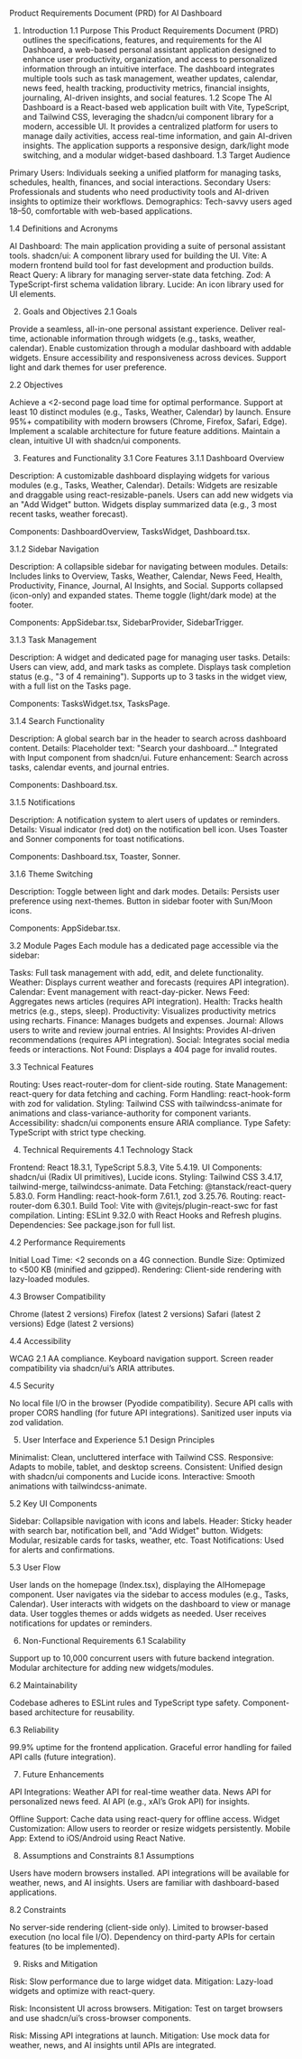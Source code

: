 Product Requirements Document (PRD) for AI Dashboard

1. Introduction
   1.1 Purpose
   This Product Requirements Document (PRD) outlines the specifications, features, and requirements for the AI Dashboard, a web-based personal assistant application designed to enhance user productivity, organization, and access to personalized information through an intuitive interface. The dashboard integrates multiple tools such as task management, weather updates, calendar, news feed, health tracking, productivity metrics, financial insights, journaling, AI-driven insights, and social features.
   1.2 Scope
   The AI Dashboard is a React-based web application built with Vite, TypeScript, and Tailwind CSS, leveraging the shadcn/ui component library for a modern, accessible UI. It provides a centralized platform for users to manage daily activities, access real-time information, and gain AI-driven insights. The application supports a responsive design, dark/light mode switching, and a modular widget-based dashboard.
   1.3 Target Audience

Primary Users: Individuals seeking a unified platform for managing tasks, schedules, health, finances, and social interactions.
Secondary Users: Professionals and students who need productivity tools and AI-driven insights to optimize their workflows.
Demographics: Tech-savvy users aged 18–50, comfortable with web-based applications.

1.4 Definitions and Acronyms

AI Dashboard: The main application providing a suite of personal assistant tools.
shadcn/ui: A component library used for building the UI.
Vite: A modern frontend build tool for fast development and production builds.
React Query: A library for managing server-state data fetching.
Zod: A TypeScript-first schema validation library.
Lucide: An icon library used for UI elements.

2. Goals and Objectives
   2.1 Goals

Provide a seamless, all-in-one personal assistant experience.
Deliver real-time, actionable information through widgets (e.g., tasks, weather, calendar).
Enable customization through a modular dashboard with addable widgets.
Ensure accessibility and responsiveness across devices.
Support light and dark themes for user preference.

2.2 Objectives

Achieve a <2-second page load time for optimal performance.
Support at least 10 distinct modules (e.g., Tasks, Weather, Calendar) by launch.
Ensure 95%+ compatibility with modern browsers (Chrome, Firefox, Safari, Edge).
Implement a scalable architecture for future feature additions.
Maintain a clean, intuitive UI with shadcn/ui components.

3. Features and Functionality
   3.1 Core Features
   3.1.1 Dashboard Overview

Description: A customizable dashboard displaying widgets for various modules (e.g., Tasks, Weather, Calendar).
Details:
Widgets are resizable and draggable using react-resizable-panels.
Users can add new widgets via an "Add Widget" button.
Widgets display summarized data (e.g., 3 most recent tasks, weather forecast).

Components: DashboardOverview, TasksWidget, Dashboard.tsx.

3.1.2 Sidebar Navigation

Description: A collapsible sidebar for navigating between modules.
Details:
Includes links to Overview, Tasks, Weather, Calendar, News Feed, Health, Productivity, Finance, Journal, AI Insights, and Social.
Supports collapsed (icon-only) and expanded states.
Theme toggle (light/dark mode) at the footer.

Components: AppSidebar.tsx, SidebarProvider, SidebarTrigger.

3.1.3 Task Management

Description: A widget and dedicated page for managing user tasks.
Details:
Users can view, add, and mark tasks as complete.
Displays task completion status (e.g., "3 of 4 remaining").
Supports up to 3 tasks in the widget view, with a full list on the Tasks page.

Components: TasksWidget.tsx, TasksPage.

3.1.4 Search Functionality

Description: A global search bar in the header to search across dashboard content.
Details:
Placeholder text: "Search your dashboard..."
Integrated with Input component from shadcn/ui.
Future enhancement: Search across tasks, calendar events, and journal entries.

Components: Dashboard.tsx.

3.1.5 Notifications

Description: A notification system to alert users of updates or reminders.
Details:
Visual indicator (red dot) on the notification bell icon.
Uses Toaster and Sonner components for toast notifications.

Components: Dashboard.tsx, Toaster, Sonner.

3.1.6 Theme Switching

Description: Toggle between light and dark modes.
Details:
Persists user preference using next-themes.
Button in sidebar footer with Sun/Moon icons.

Components: AppSidebar.tsx.

3.2 Module Pages
Each module has a dedicated page accessible via the sidebar:

Tasks: Full task management with add, edit, and delete functionality.
Weather: Displays current weather and forecasts (requires API integration).
Calendar: Event management with react-day-picker.
News Feed: Aggregates news articles (requires API integration).
Health: Tracks health metrics (e.g., steps, sleep).
Productivity: Visualizes productivity metrics using recharts.
Finance: Manages budgets and expenses.
Journal: Allows users to write and review journal entries.
AI Insights: Provides AI-driven recommendations (requires API integration).
Social: Integrates social media feeds or interactions.
Not Found: Displays a 404 page for invalid routes.

3.3 Technical Features

Routing: Uses react-router-dom for client-side routing.
State Management: react-query for data fetching and caching.
Form Handling: react-hook-form with zod for validation.
Styling: Tailwind CSS with tailwindcss-animate for animations and class-variance-authority for component variants.
Accessibility: shadcn/ui components ensure ARIA compliance.
Type Safety: TypeScript with strict type checking.

4. Technical Requirements
   4.1 Technology Stack

Frontend: React 18.3.1, TypeScript 5.8.3, Vite 5.4.19.
UI Components: shadcn/ui (Radix UI primitives), Lucide icons.
Styling: Tailwind CSS 3.4.17, tailwind-merge, tailwindcss-animate.
Data Fetching: @tanstack/react-query 5.83.0.
Form Handling: react-hook-form 7.61.1, zod 3.25.76.
Routing: react-router-dom 6.30.1.
Build Tool: Vite with @vitejs/plugin-react-swc for fast compilation.
Linting: ESLint 9.32.0 with React Hooks and Refresh plugins.
Dependencies: See package.json for full list.

4.2 Performance Requirements

Initial Load Time: <2 seconds on a 4G connection.
Bundle Size: Optimized to <500 KB (minified and gzipped).
Rendering: Client-side rendering with lazy-loaded modules.

4.3 Browser Compatibility

Chrome (latest 2 versions)
Firefox (latest 2 versions)
Safari (latest 2 versions)
Edge (latest 2 versions)

4.4 Accessibility

WCAG 2.1 AA compliance.
Keyboard navigation support.
Screen reader compatibility via shadcn/ui’s ARIA attributes.

4.5 Security

No local file I/O in the browser (Pyodide compatibility).
Secure API calls with proper CORS handling (for future API integrations).
Sanitized user inputs via zod validation.

5. User Interface and Experience
   5.1 Design Principles

Minimalist: Clean, uncluttered interface with Tailwind CSS.
Responsive: Adapts to mobile, tablet, and desktop screens.
Consistent: Unified design with shadcn/ui components and Lucide icons.
Interactive: Smooth animations with tailwindcss-animate.

5.2 Key UI Components

Sidebar: Collapsible navigation with icons and labels.
Header: Sticky header with search bar, notification bell, and "Add Widget" button.
Widgets: Modular, resizable cards for tasks, weather, etc.
Toast Notifications: Used for alerts and confirmations.

5.3 User Flow

User lands on the homepage (Index.tsx), displaying the AIHomepage component.
User navigates via the sidebar to access modules (e.g., Tasks, Calendar).
User interacts with widgets on the dashboard to view or manage data.
User toggles themes or adds widgets as needed.
User receives notifications for updates or reminders.

6. Non-Functional Requirements
   6.1 Scalability

Support up to 10,000 concurrent users with future backend integration.
Modular architecture for adding new widgets/modules.

6.2 Maintainability

Codebase adheres to ESLint rules and TypeScript type safety.
Component-based architecture for reusability.

6.3 Reliability

99.9% uptime for the frontend application.
Graceful error handling for failed API calls (future integration).

7. Future Enhancements

API Integrations:
Weather API for real-time weather data.
News API for personalized news feed.
AI API (e.g., xAI’s Grok API) for insights.

Offline Support: Cache data using react-query for offline access.
Widget Customization: Allow users to reorder or resize widgets persistently.
Mobile App: Extend to iOS/Android using React Native.

8. Assumptions and Constraints
   8.1 Assumptions

Users have modern browsers installed.
API integrations will be available for weather, news, and AI insights.
Users are familiar with dashboard-based applications.

8.2 Constraints

No server-side rendering (client-side only).
Limited to browser-based execution (no local file I/O).
Dependency on third-party APIs for certain features (to be implemented).

9. Risks and Mitigation

Risk: Slow performance due to large widget data.
Mitigation: Lazy-load widgets and optimize with react-query.

Risk: Inconsistent UI across browsers.
Mitigation: Test on target browsers and use shadcn/ui’s cross-browser components.

Risk: Missing API integrations at launch.
Mitigation: Use mock data for weather, news, and AI insights until APIs are integrated.
